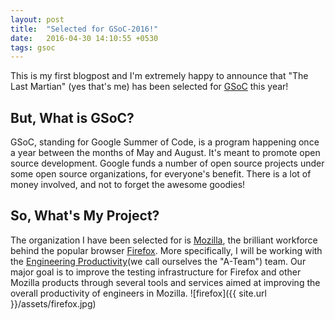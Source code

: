 ```yaml
---
layout: post
title:  "Selected for GSoC-2016!"
date:   2016-04-30 14:10:55 +0530
tags: gsoc
---
```


This is my first blogpost and I'm extremely happy to announce that "The Last Martian" (yes that's me) has been selected for [GSoC](https://summerofcode.withgoogle.com/) this year!

## But, What is GSoC?

GSoC, standing for Google Summer of Code, is a program happening once a year between the months of May and August. It's meant to promote open source development. Google funds a number of open source projects under some open source organizations, for everyone's benefit. There is a lot of money involved, and not to forget the awesome goodies!

## So, What's My Project?

The organization I have been selected for is [Mozilla](https://www.mozilla.org/en-US/), the brilliant workforce behind the popular browser [Firefox](https://www.mozilla.org/en-US/firefox/new/).
More specifically, I will be working with the [Engineering Productivity](https://wiki.mozilla.org/EngineeringProductivity)(we call ourselves the "A-Team") team. Our major goal is to improve the testing infrastructure for Firefox and other Mozilla products through several tools and services aimed at improving the overall productivity of engineers in Mozilla.
![firefox]({{ site.url }}/assets/firefox.jpg)
